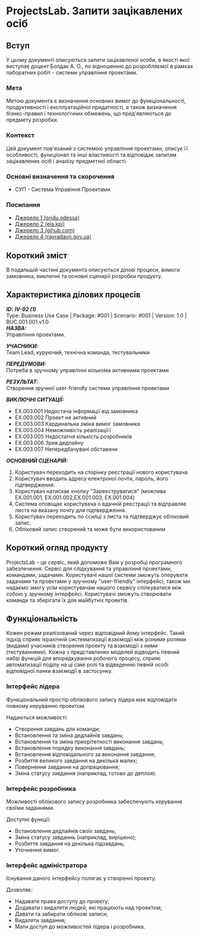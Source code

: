 # ProjectsLab. Запити зацікавлених осіб

## Вступ

У цьому документі описуються запити зацікавленої особи, в якості якої виступає доцент Болдак А. О., по відношенню до розробляємої в рамках лаборатних робіт - системи управління проектами.

### Мета 

Метою документа є визначення основних вимог до функціональності, продуктивності і експлуатаційної придатності, а також визначення бізнес-правил і технологічних обмежень, що пред'являються до предмету розробки.

### Контекст

Цей документ пов'язаний з системою управління проектами, описує її особливості, функціонал та інші властивості та відповідає запитам зацікавлених осіб і аналізу предметної області.


### Основні визначення та скорочення

* СУП - Система Управіння Проектами

### Посилання

- [Джерело 1 (oridu.odessa)](http://www.oridu.odessa.ua/7/7/metoduchni-rek/t/02.pdf)
- [Джерело 2 (ela.kpi)](https://ela.kpi.ua/bitstream/123456789/19481/1/DMM_UP_2017.pdf)
- [Джерело 3 (gihub.com)](https://github.com/ip-85/robin/blob/master/docs/stakeholders.md#4)
- [Джерело 4 (rayradavn.gov.ua)](http://rayradavn.gov.ua/images/metodychna/zayavka.pdf)

## Короткий зміст

В подальшій частині документа описуються ділові процеси, вимоги замовника, виключні та основні сценарії розробки продукту.

## Характеристика ділових процесів

***ID:*** ***IV-92 (1)***<br>
Type: Business Use Case | Package: #001 | Scenario: #001 | Version: 1.0 | BUC.001.001.v1.0<br>
***НАЗВА:***<br>
Управління проектами.<br>

***УЧАСНИКИ:***<br>
Team Lead, куруючий, технічна команда, тестувальники<br>

***ПЕРЕДУМОВИ:***<br>
Потреба в зручному управлінні кількома активними проектами<br>

***РЕЗУЛЬТАТ:***<br>
Створення зручної user-friendly системи управління проектами<br>

***ВИКЛЮЧНІ СИТУАЦІЇ:***<br>
- EX.003.001 Недостача інформації від замовника
- EX.003.002 Проект не активний
- EX.003.003 Кардинальна зміна вимог замовника
- EX.003.004 Неможливість реалізаціїї
- EX.003.005 Недостатня кількість розробників
- EX.003.006 Зрив дедлайну
- EX.003.007 Непередбачувані обставини

***ОСНОВНИЙ СЦЕНАРІЙ:***
1. Користувач переходить на сторінку реєстрації нового користувача
2. Користувач вводить адресу електроної почти, пароль, його підтвердження.
3. Користувач натискає кнопку "Зареєструватися" (можлива EX.001.001, EX.001.002,EX.001.003, EX.001.004)
4. Система оповіщає користувача о вдачній реєстрації та відправляє листа на вказану почту для підтвердження.
5. Користувач переходить по ссилці з листа та підтверджує обліковий запис.
6. Обліковий запис створений та може бути використованим


## Короткий огляд продукту

ProjectsLab - це сервіс, який допоможе Вам у розробці програмного забезпечення. Сервіс для слідкування та управління проектами, командами, задачами. Користувачі нашої системи зможуть оперувати задачами та проектами у зручному "user-friendly" інтерфейсі, також ми надаємо змогу усім користувачам нашого сервісу спілкуватися між собою у зручному інтерфейсі. Користувачі зможуть створювати команди та зберігати їх для майбутніх проектів.


## Функціональність

Кожен режим реалізований через відповідний йому інтерфейс. Такий підхід сприяє ієрахічній систематизації взаємодії між різними ролями (видами) учасників створення проекту та взаємодії з ними (тестуваннями). Кожна з представлених моделей відводить певний набір функцій для впорядкування робочого процесу, сприяє автоматизації поділу на ці самі ролі та відведенню певній особі відповідної ланки взаємодії в застосунку.

### Інтерфейс лідера

Функціональний простір облікового запису лідера має відповідати повному керуванню проектом.

Надаються можливості:
- Створення завдань для команди;
- Встановлення та зміна дедлайнів завдань;
- Встановлення та зміна приорітетності виконання завдань;
- Встановлення порядку виконання завдань;
- Встановлення відповідального за виконання завдання;
- Розбиття великого завдання на декілька малих;
- Повернення завдання на допрацювання;
- Зміна статусу завдання (наприклад, готово до деплоя).

### Інтерфейс розробника

Можливості облікового запису розробника забеспечують керування своїми заданнями.

Доступні функції:
- Встановлення дедлайнів своїх завдань;
- Зміна статусу завданнь (наприклад, вирішено);
- Розбиття завдання на декілька підзавдань;
- Уточнення вимог.

### Інтерфейс адміністратора

Існування даного інтерфейсу полягає у створенні проекту.

Дозволяє:
- Надавати права доступу до проекту;
- Додавати і видаляти людей, які працюють над проектом;
- Давати та забирати облікові записи;
- Видаляти завдання;
- Мати доступ до можливостей лідера і розробника.

